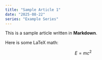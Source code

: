 ```yaml
---
title: "Sample Article 1"
date: "2025-08-22"
series: "Example Series"
---
```


This is a sample article written in **Markdown**.

Here is some LaTeX math:

$$
E = mc^2
$$
